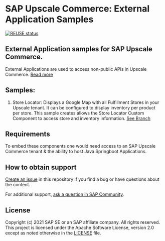 # SAP Upscale Commerce: External Application Samples

[![REUSE status](https://api.reuse.software/badge/github.com/SAP-samples/upscale-commerce-external-application)](https://api.reuse.software/info/github.com/SAP-samples/upscale-commerce-external-application)

## External Application samples for SAP Upscale Commerce.

External Applications are used to access non-public APIs in Upscale Commerce. [Read more](https://help.sap.com/viewer/0160c41e0de84b218d05bc1185213d1d/LATEST/en-US/d3eb8e23c2914424b3c4f73950e9c357.html)

## Samples:

1) Store Locator: Displays a Google Map with all Fulfillment Stores in your Upscale tenant. It can be configured to display inventory per product per store. This sample creates allows the Store Locator Custom Component to access store and inventory information. [See Branch](https://github.com/SAP-samples/upscale-commerce-external-application/tree/sample/store-locator-inventory-intermediary)

## Requirements

To embed these components one would need access to an SAP Upscale Commerce tenant & the ability to host Java Springboot Applications.

## How to obtain support

[Create an issue](https://github.com/SAP-samples/<repository-name>/issues) in this repository if you find a bug or have questions about the content.
 
For additional support, [ask a question in SAP Community](https://answers.sap.com/questions/ask.html).

## License
Copyright (c) 2021 SAP SE or an SAP affiliate company. All rights reserved. This project is licensed under the Apache Software License, version 2.0 except as noted otherwise in the [LICENSE](LICENSES/Apache-2.0.txt) file.
